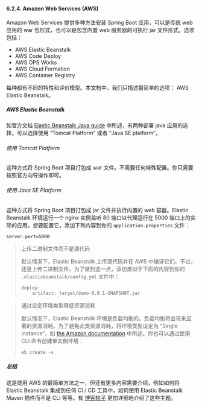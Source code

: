 #### 6.2.4. Amazon Web Services (AWS)

Amazon Web Services 提供多种方法安装 Spring Boot 应用，可以是传统 web 应用的 war 包形式，也可以是包含内置 web 服务器的可执行 jar 文件形式。选项包括：

- AWS Elastic Beanstalk
- AWS Code Deploy
- AWS OPS Works
- AWS Cloud Formation
- AWS Container Registry

每种都有不同的特性和评价模型。本文档中，我们只描述最简单的选项： AWS Elastic Beanstalk。

##### AWS Elastic Beanstalk

如官方文档 [Elastic Beanstalk Java guide](https://docs.aws.amazon.com/elasticbeanstalk/latest/dg/create_deploy_Java.html) 中所述，有两种部署 java 应用的选择。可以选择使用 “Tomcat Platform” 或者 “Java SE platform”。

###### 使用 Tomcat Platform

这种方式将 Spring Boot 项目打包成 war 文件。不需要任何特殊配置。你只需要按照官方向导操作即可。

###### 使用 Java SE Platform

这种方式将 Spring Boot 项目打包成 jar 文件并执行内置的 web 容器。Elastic Beanstalk 环境运行一个 nginx 实例监听 80 端口以代理运行在 5000 端口上的实际的应用。想要配置它，添加下列内容到你的 `application.properties` 文件：

```
server.port=5000
```

> 上传二进制文件而不是源代码
>
> 默认情况下，Elastic Beanstalk 上传源代码并在 AWS 中编译它们。不过，还是上传二进制文件。为了做到这一点，添加类似于下面的内容到你的 `.elasticbeanstalk/config.yml` 文件中：
>
> ```xml
> deploy:
>     artifact: target/demo-0.0.1-SNAPSHOT.jar
> ```

> 通过设定环境类型降低资源消耗
>
> 默认情况下，Elastic Beanstalk 环境是负载均衡的。负载均衡将会带来显著的资源消耗。为了避免此类资源消耗，将环境类型设定为 “Single instance”，如 [the Amazon documentation](https://docs.aws.amazon.com/elasticbeanstalk/latest/dg/environments-create-wizard.html#environments-create-wizard-capacity) 中所述。你也可以通过使用 CLI 命令创建单实例环境：
>
> ```
> eb create -s
> ```

##### 总结

这是使用 AWS 的最简单方法之一，但还有更多内容需要介绍，例如如何将 Elastic Beanstalk 集成到任何 CI / CD 工具中，如何使用 Elastic Beanstalk Maven 插件而不是 CLI 等等。有 [博客帖子](https://exampledriven.wordpress.com/2017/01/09/spring-boot-aws-elastic-beanstalk-example/) 更加详细地介绍了这些主题。